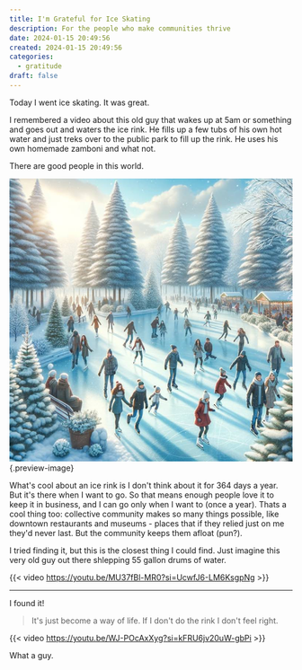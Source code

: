 ```yaml
---
title: I'm Grateful for Ice Skating
description: For the people who make communities thrive
date: 2024-01-15 20:49:56
created: 2024-01-15 20:49:56
categories:
  - gratitude
draft: false
---
```

Today I went ice skating. It was great. 

I remembered a video about this old guy that wakes up at 5am or something and goes out and waters the ice rink. He fills up a few tubs of his own hot water and just treks over to the public park to fill up the rink. He uses his own homemade zamboni and what not. 

There are good people in this world. 

![Ice rink](../img/dalle-ice-rink-outdoors.jpeg){.preview-image}

What's cool about an ice rink is I don't think about it for 364 days a year. But it's there when I want to go. So that means enough people love it to keep it in business, and I can go only when I want to (once a year). Thats a cool thing too: collective community makes so many things possible, like downtown restaurants and museums - places that if they relied just on me they'd never last. But the community keeps them afloat (pun?).

I tried finding it, but this is the closest thing I could find. Just imagine this very old guy out there shlepping 55 gallon drums of water. 

{{< video https://youtu.be/MU37fBl-MR0?si=UcwfJ6-LM6KsgpNg >}} 

***
I found it! 

> It's just become a way of life. If I don't do the rink I don't feel right. 

{{< video https://youtu.be/WJ-POcAxXyg?si=kFRU6jv20uW-gbPi >}} 

What a guy. 